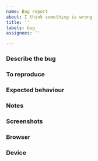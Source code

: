 ```yaml
---
name: Bug report
about: I think something is wrong
title: ''
labels: bug
assignees: ''

---
```


<!--
Use this template when you think something is not working as intended.
For things like balance changes or missing features, use the feature request template instead.
-->
### Describe the bug
<!-- A clear and concise description of what the bug is. -->

### To reproduce
<!--
Example steps to reproduce the behaviour:
1. Go to '...'
2. Click on '....'
3. Scroll down to '....'
4. See error
-->

### Expected behaviour
<!-- A clear and concise description of what you expected to happen. -->

### Notes
<!-- Add any other info about the problem that might be useful. -->

### Screenshots
<!-- If applicable, add screenshots/gifs/videos to help explain your problem. -->

### Browser
<!-- e.g. Chrome, Safari, etc. -->

### Device
<!-- e.g. desktop, phone, tablet, etc. -->
